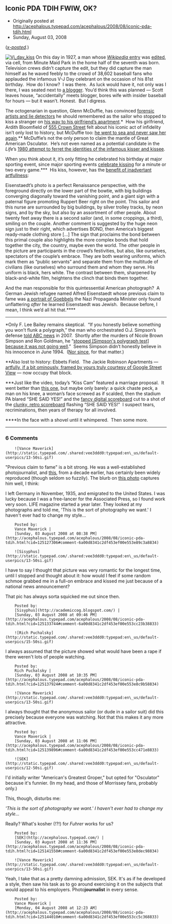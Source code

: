 ## Iconic PDA TDIH FWIW, OK?

 * Originally posted at http://acephalous.typepad.com/acephalous/2008/08/iconic-pda-tdih.html
 * Sunday, August 03, 2008



([_x-posted_](http://edgeofthewest.wordpress.com/2008/08/03/baseball-and-iconic-pda-tdih-fwiw-ok/).)

[![Vj\_day\_kiss](http://acephalous.typepad.com/acephalous/images/2008/08/03/vj\_day\_kiss.jpg "Vj\_day\_kiss")](http://acephalous.typepad.com/.shared/image.html?/photos/uncategorized/2008/08/03/vj\_day\_kiss.jpg)
On this day in 1927, a man whose [_Wikipedia_ entry](http://en.wikipedia.org/w/index.php?title=V%!E(MISSING)2%93J\_day\_in\_Times\_Square&diff=prev&oldid=229645442) was [edited](http://en.wikipedia.org/wiki/V%!E(MISSING)2%93J\_day\_in\_Times\_Square#Glenn\_McDuffie), via cell, from Minute Maid Park in the home half of the seventh was born.  Television crews didn’t capture the edit, but they did capture the man himself as
he waved feebly to the crowd of 38,602 baseball fans who applauded the
infamous V-J Day celebrant on the occasion of his 81st birthday.  How
do I know?  I was there.  As luck would have it, not only was I there,
I was seated next to [a blogger](http://www.lonestarmets.com/). 
You’d think this was planned — Scott leaves house, “accidentally” meets
blogger, bores wife with insider baseball for hours — but it wasn’t. 
Honest.  But I digress.

The octogenarian in question, Glenn McDuffie, has convinced [forensic artists and lie detectors](http://abcnews.go.com/print?id=3422191) he should remembered as the sailor who stopped to kiss a stranger on [his way to his girlfriend’s apartment](http://en.wikipedia.org/wiki/V%!E(MISSING)2%93J\_day\_in\_Times\_Square#Glenn\_McDuffie).\*  How his girlfriend, Ardith Bloomfield of [555 Crown Street](http://maps.google.com/maps?f=q&hl=en&geocode=&q=%!+(MISSING)crown+street%!+(MISSING)brooklyn&sll=40.669783,-73.939683&sspn=0.009049,0.016565&layer=c&ie=UTF8&ll=40.670076,-73.938632&spn=0.009049,0.024719&t=k&z=16&cbll=40.665709,-73.940142&panoid=\_hcA07jboKCI0xi9ucWwgg&cbp=2,0,,0,5) felt about his iconic act of infidelity isn’t only lost to history, but McDuffie too: [he went to sea and never saw her again](http://www.thedestinlog.com/news/card\_4867\_\_\_article.html/times\_mcduffie.html).\*\* 
McDuffie’s not the only person to claim the mantle of Great American
Osculator.  He’s not even named as a potential candidate in the _Life_’s [1980 attempt to ferret the identities of the infamous kisser and kissee](http://www.leatherneck.com/forums/showthread.php?t=16298).

When you think about it, it’s only fitting he celebrated his birthday at major sporting event, since major sporting events [celebrate kissing](http://www.youtube.com/watch?v=4MD7esdY\_Kg) for a minute or two every game.\*\*\*  His kiss, however, has the [benefit of inadvertant artfullness](http://www.college.columbia.edu/cct\_archive/mar\_apr07/forum.php):

Eisenstaedt’s photo is a perfect Renaissance
perspective, with the foreground directly on the lower part of the
bowtie, with big buildings converging diagonally toward the vanishing
point, and a giant sign with a paternal figure promoting Ruppert Beer
right on the point. This sailor and this nurse are surrounded by big
buildings, by silver trolley tracks, by neon signs, and by the sky, but
also by an assortment of other people. About twenty feet away there is
a second sailor (and, in some croppings, a third), smiling on the
couple. Another comment is suggested by the huge neon sign just to
their right, which advertises BOND, then America’s biggest ready-made
clothing store [...] The sign that proclaims the bond between this
primal couple also highlights the more complex bonds that hold together
the city, the country, maybe even the world. The other people in the
picture are participants in the crowd’s festivities, but also, like
ourselves, spectators of the couple’s embrace. They are both wearing
uniforms, which mark them as “public servants” and separate them from
the multitude of civilians (like ourselves) who surround them and whom
they serve. His uniform is black, hers white. The contrast between
them, sharpened by black-and-white film, heightens the clinch that
binds them together.

And the man responsible for this quintessential American
photograph?  A German Jewish refugee named Alfred Eisenstaedt whose
previous claim to fame was [a portrait of Goebbels](http://www.schlossberg-cohen.com/work.cfm?ID=866) the Nazi Propaganda Minister only found unflattering _after_ he learned Eisenstaedt was Jewish.  Because before, I mean, I think we’d all hit that.\*\*\*\*

* * *

\*Only F. Lee Bailey remains skeptical.  “If you honestly believe
something you won’t flunk a polygraph,” the man who orchestrated O.J.
Simpson’s defense [told ABC news](http://abcnews.go.com/US/Story?id=3422191&page=2) in 2007.  Shortly after the murders of Nicole Brown Simpson and Ron Goldman, he “[stopped [Simpson's polygraph test] because it was not going well](http://query.nytimes.com/gst/fullpage.html?res=9404E7DA163FF936A35755C0A9669C8B63).”  Seems Simpson didn’t honestly believe in his innocence in June 1994.  ([Nor since](http://www.slate.com/id/2157652/pagenum/2/), for that matter.)

\*\*Also lost to history: Ebbets Field.  The Jackie Robinson Apartments — [artfully, if a bit ominously, framed by yours truly courtesy of Google Street View](http://maps.google.com/maps?f=q&hl=en&geocode=&q=jackie+robinson+apartments,+brooklyn,+ny&ie=UTF8&ll=40.664412,-73.95907&spn=0.002262,0.004141&t=h&z=18&layer=c&cbll=40.663392,-73.95915&panoid=GFreLZyAltJ3m253\_Fylxg&cbp=1,35.318402938884674,,0,-26.998751511678194) — now occupy that block.

\*\*\*Just like the video, today’s “Kiss Cam” featured a marriage proposal.  It went better than [this one](http://www.chron.com/disp/story.mpl/sports/5070401.html),
but maybe only barely: a quick chaste peck, a man on his knee, a
woman’s face screwed as if scalded, then the stadium PA blared “SHE
SAID YES!” and the [fancy digital scoreboard](http://www.thebirdwatch.com/archives/everett.jpg) cut to a shot of the [clunky, retro scoreboard](http://lh5.ggpht.com/kylemuegge/SFfer4c2AnI/AAAAAAAAADQ/Tk75M1rug1k/DSCN4300.JPG?imgmax=512) flashing “SHE SAID YES!”  I suspect tears, recriminations, then years of therapy for all involved.

\*\*\*\*In the face with a shovel until it whimpered.  Then some more.

		

* * *

### 6 Comments 

		

                
[]()

	

		![Vance Maverick](http://static.typepad.com/.shared:vee3ddd0:typepad:en\_us/default-userpics/13-50si.gif)
	

	

		

"Previous claim to fame" is a bit strong.  He was a well-established photojournalist, and [this](http://www.digitaljournalist.org/issue9911/icon21.htm), from a decade earlier, has certainly been widely reproduced (though seldom so fuzzily).  The blurb on [this photo](http://www.digitaljournalist.org/issue9911/icon18.htm) captures him well, I think:

I left Germany in November, 1935, and emigrated to the United States. I was lucky because I was a free-lancer for the Associated Press, so I found work very soon.  LIFE magazine started a year later. They looked at my photographs and told me, 'This is the sort of photography we want.' I haven't ever had to change my style...

	

		Posted by:
		Vance Maverick |
		[Sunday, 03 August 2008 at 08:38 PM](http://acephalous.typepad.com/acephalous/2008/08/iconic-pda-tdih.html?cid=125127306#comment-6a00d8341c2df453ef00e553e89c3a8834)

[]()

	

		![Sisyphus](http://static.typepad.com/.shared:vee3ddd0:typepad:en\_us/default-userpics/13-50si.gif)
	

	

		

I have to say I thought that picture was very romantic for the longest time, until I stopped and thought about it: how would I feel if some random schmoe grabbed me in a full-on embrace and kissed me just because of a national news announcement?

That pic has always sorta squicked me out since then.

	

		Posted by:
		[Sisyphus](http://academiccog.blogspot.com/) |
		[Sunday, 03 August 2008 at 09:46 PM](http://acephalous.typepad.com/acephalous/2008/08/iconic-pda-tdih.html?cid=125133744#comment-6a00d8341c2df453ef00e553cc23b38833)

[]()

	

		![Rich Puchalsky](http://static.typepad.com/.shared:vee3ddd0:typepad:en\_us/default-userpics/15-50si.gif)
	

	

		

I always assumed that the picture showed what would have been a rape if there weren't lots of people watching.

	

		Posted by:
		Rich Puchalsky |
		[Sunday, 03 August 2008 at 10:35 PM](http://acephalous.typepad.com/acephalous/2008/08/iconic-pda-tdih.html?cid=125137924#comment-6a00d8341c2df453ef00e553e8c9b58834)

[]()

	

		![Vance Maverick](http://static.typepad.com/.shared:vee3ddd0:typepad:en\_us/default-userpics/13-50si.gif)
	

	

		

I always thought that the anonymous sailor (or dude in a sailor suit) did this precisely because everyone was watching.  Not that this makes it any more attractive.

	

		Posted by:
		Vance Maverick |
		[Sunday, 03 August 2008 at 11:06 PM](http://acephalous.typepad.com/acephalous/2008/08/iconic-pda-tdih.html?cid=125139896#comment-6a00d8341c2df453ef00e553cc471e8833)

[]()

	

		![SEK](http://static.typepad.com/.shared:vee3ddd0:typepad:en\_us/default-userpics/12-50si.gif)
	

	

		

I'd initially writer "American's Greatest Groper," but opted for "Osculator" because it's funnier.  (In my head, and those of Morrissey fans, probably only.)

This, though, disturbs me:

 _'This is the sort of photography we want.' I haven't ever had to change my style..._

Really?  What's kosher (!?!) for _Fuhrer_ works for us?  

	

		Posted by:
		[SEK](http://acephalous.typepad.com/) |
		[Sunday, 03 August 2008 at 11:36 PM](http://acephalous.typepad.com/acephalous/2008/08/iconic-pda-tdih.html?cid=125141550#comment-6a00d8341c2df453ef00e553e8dec98834)

[]()

	

		![Vance Maverick](http://static.typepad.com/.shared:vee3ddd0:typepad:en\_us/default-userpics/13-50si.gif)
	

	

		

Yeah, I take that as a pretty damning admission, SEK.  It's as if he developed a style, then saw his task as to go around exercising it on the subjects that would appeal to his employers.  Photo**journalist** in every sense.

	

		Posted by:
		Vance Maverick |
		[Monday, 04 August 2008 at 12:23 AM](http://acephalous.typepad.com/acephalous/2008/08/iconic-pda-tdih.html?cid=125144010#comment-6a00d8341c2df453ef00e553cc5c368833)

		

        
